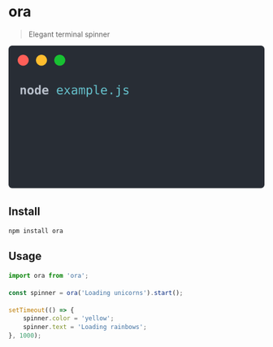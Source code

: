 # ora

> Elegant terminal spinner

<img src="https://raw.githubusercontent.com/sindresorhus/ora/HEAD/screenshot.svg" title="" alt="" data-align="center">

## Install

```shell
npm install ora
```

## Usage

```js
import ora from 'ora';

const spinner = ora('Loading unicorns').start();

setTimeout(() => {
    spinner.color = 'yellow';
    spinner.text = 'Loading rainbows';
}, 1000);
```
